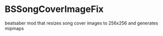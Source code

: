 # BSSongCoverImageFix
beatsaber mod that resizes song cover images to 256x256 and generates mipmaps
